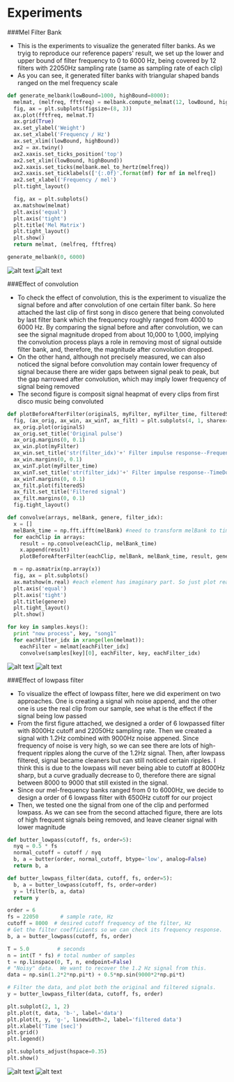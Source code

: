 # Experiments
###Mel Filter Bank
* This is the experiments to visualize the generated filter banks. As we tryig to reproduce our reference papers' result, we set up the lower and upper bound of filter frequency to 0 to 6000 Hz, being covered by 12 filters with 22050Hz sampling rate (same as sampling rate of each clip)
* As you can see, it generated filter banks with triangular shaped bands ranged on the mel frequency scale
```python
def generate_melbank(lowBound=1000, highBound=8000):
  melmat, (melfreq, fftfreq) = melbank.compute_melmat(12, lowBound, highBound, num_fft_bands=4097, sample_rate=22050)
  fig, ax = plt.subplots(figsize=(8, 3))
  ax.plot(fftfreq, melmat.T)
  ax.grid(True)
  ax.set_ylabel('Weight')
  ax.set_xlabel('Frequency / Hz')
  ax.set_xlim((lowBound, highBound))
  ax2 = ax.twiny()
  ax2.xaxis.set_ticks_position('top')
  ax2.set_xlim((lowBound, highBound))
  ax2.xaxis.set_ticks(melbank.mel_to_hertz(melfreq))
  ax2.xaxis.set_ticklabels(['{:.0f}'.format(mf) for mf in melfreq])
  ax2.set_xlabel('Frequency / mel')
  plt.tight_layout()

  fig, ax = plt.subplots()
  ax.matshow(melmat)
  plt.axis('equal')
  plt.axis('tight')
  plt.title('Mel Matrix')
  plt.tight_layout()
  plt.show()
  return melmat, (melfreq, fftfreq)

generate_melbank(0, 6000)
```
![alt text](https://github.com/jfriend08/MusicClassification/blob/dev2/baseLineReport/figures/Mel_Matrix.png "Mel_Matrix")
![alt text](https://github.com/jfriend08/MusicClassification/blob/dev2/baseLineReport/figures/mel_frequency_bank.png "mel_frequency_bank")


###Effect of convolution
* To check the effect of convolution, this is the experiment to visualize the signal before and after convolution of one certain filter bank. So here attached the last clip of first song in disco genere that being convoluted by last filter bank which the frequency roughly ranged from 4000 to 6000 Hz. By comparing the signal before and after convolution, we can see the signal magnitude droped from about 10,000 to 1,000, implying the convolution process plays a role in removing most of signal outside filter bank, and, therefore, the magnitude after convolution dropped.
* On the other hand, although not precisely measured, we can also noticed the signal before convolution may contain lower frequency of signal because there are wider gaps between signal peak to peak, but the gap narrowed after convolution, which may imply lower frequency of signal being removed
* The second figure is composit signal heapmat of every clips from first disco music being convoluted
```python
def plotBeforeAfterFilter(originalS, myFilter, myFilter_time, filteredS, genere, filter_idx):
  fig, (ax_orig, ax_win, ax_winT, ax_filt) = plt.subplots(4, 1, sharex=True)
  ax_orig.plot(originalS)
  ax_orig.set_title('Original pulse')
  ax_orig.margins(0, 0.1)
  ax_win.plot(myFilter)
  ax_win.set_title('str(filter_idx)'+' Filter impulse response--FrequencyDomain')
  ax_win.margins(0, 0.1)
  ax_winT.plot(myFilter_time)
  ax_winT.set_title('str(filter_idx)'+' Filter impulse response--TimeDomain')
  ax_winT.margins(0, 0.1)
  ax_filt.plot(filteredS)
  ax_filt.set_title('Filtered signal')
  ax_filt.margins(0, 0.1)
  fig.tight_layout()

def convolve(arrays, melBank, genere, filter_idx):
  x = []
  melBank_time = np.fft.ifft(melBank) #need to transform melBank to time domain
  for eachClip in arrays:
    result = np.convolve(eachClip, melBank_time)
    x.append(result)
    plotBeforeAfterFilter(eachClip, melBank, melBank_time, result, genere, filter_idx)

  m = np.asmatrix(np.array(x))
  fig, ax = plt.subplots()
  ax.matshow(m.real) #each element has imaginary part. So just plot real part
  plt.axis('equal')
  plt.axis('tight')
  plt.title(genere)
  plt.tight_layout()
  plt.show()

for key in samples.keys():
  print "now process", key, "song1"
  for eachFilter_idx in xrange(len(melmat)):
    eachFilter = melmat[eachFilter_idx]
    convolve(samples[key][0], eachFilter, key, eachFilter_idx)
```
![alt text](https://github.com/jfriend08/MusicClassification/blob/dev2/baseLineReport/figures/FilterFigure_Filter11disco.png "FilterFigure_Filter11disco")
![alt text](https://github.com/jfriend08/MusicClassification/blob/dev2/baseLineReport/figures/Convolution_Filter11disco.png "Convolution_Filter11disco")

###Effect of lowpass filter
* To visualize the effect of lowpass filter, here we did experiment on two approaches. One is creating a signal wih noise append, and the other one is use the real clip from our sample, see what is the effect if the signal being low passed
* From the first figure attached, we designed a order of 6 lowpassed filter with 8000Hz cutoff and 22050Hz sampling rate. Then we created a signal with 1.2Hz combined with 9000Hz noise appened. Since frequency of noise is very high, so we can see there are lots of high-frequent ripples along the curve of the 1.2Hz signal. Then, after lowpass filtered, signal became cleaners but can still noticed certain ripples. I think this is due to the lowpass will never being able to cutoff at 8000Hz sharp, but a curve gradually decrease to 0, therefore there are signal between 8000 to 9000 that still existed in the signal.
* Since our mel-frequency banks ranged from 0 to 6000Hz, we decide to design a order of 6 lowpass filter with 6500Hz cutoff for our project
* Then, we tested one the signal from one of the clip and performed lowpass. As we can see from the second attached figure, there are lots of high frequent signals being removed, and leave cleaner signal with lower magnitude

```python
def butter_lowpass(cutoff, fs, order=5):
  nyq = 0.5 * fs
  normal_cutoff = cutoff / nyq
  b, a = butter(order, normal_cutoff, btype='low', analog=False)
  return b, a

def butter_lowpass_filter(data, cutoff, fs, order=5):
  b, a = butter_lowpass(cutoff, fs, order=order)
  y = lfilter(b, a, data)
  return y

order = 6
fs = 22050       # sample rate, Hz
cutoff = 8000  # desired cutoff frequency of the filter, Hz
# Get the filter coefficients so we can check its frequency response.
b, a = butter_lowpass(cutoff, fs, order)

T = 5.0         # seconds
n = int(T * fs) # total number of samples
t = np.linspace(0, T, n, endpoint=False)
# "Noisy" data.  We want to recover the 1.2 Hz signal from this.
data = np.sin(1.2*2*np.pi*t) + 0.5*np.sin(9000*2*np.pi*t)

# Filter the data, and plot both the original and filtered signals.
y = butter_lowpass_filter(data, cutoff, fs, order)

plt.subplot(2, 1, 2)
plt.plot(t, data, 'b-', label='data')
plt.plot(t, y, 'g-', linewidth=2, label='filtered data')
plt.xlabel('Time [sec]')
plt.grid()
plt.legend()

plt.subplots_adjust(hspace=0.35)
plt.show()

```

![alt text](https://github.com/jfriend08/MusicClassification/blob/dev2/baseLineReport/figures/lowPassButterFilter.png "lowPassButterFilter")
![alt text](https://github.com/jfriend08/MusicClassification/blob/dev2/baseLineReport/figures/FilterFigure_classical.png "FilterFigure_classical")